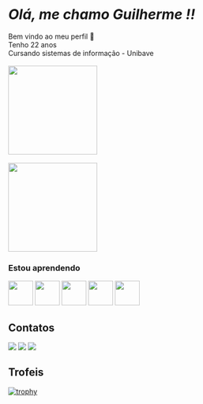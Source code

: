 # *Olá, me chamo Guilherme !!*
<div>
Bem vindo ao meu perfil 👋 <br>
Tenho 22 anos <br>
Cursando sistemas de informação - Unibave
</div>

<div>
<br>
<img loading="lazy" height="180em" src="https://github-readme-stats.vercel.app/api?username=GuilhermeRoecker&show_icons=true&theme=dracula&include_all_commits=true&count_private=true"/>
<br>
<br>
<img loading="lazy" height="180em" src="https://github-readme-stats.vercel.app/api/top-langs/?username=GuilhermeRoecker&layout=compact&langs_count=7&theme=dracula"/>
</div>


### Estou aprendendo
<picture>
<img src="https://cdn.jsdelivr.net/gh/devicons/devicon/icons/git/git-original-wordmark.svg" width='50' />
</picture>
<picture>
<img src="https://cdn.jsdelivr.net/gh/devicons/devicon/icons/java/java-original-wordmark.svg" width='50' />
</picture>
<picture>
<img src="https://cdn.jsdelivr.net/gh/devicons/devicon/icons/javascript/javascript-original.svg" width='50' />
</picture>
<picture>
<img src="https://cdn.jsdelivr.net/gh/devicons/devicon/icons/html5/html5-plain-wordmark.svg" width='50' />
</picture>
<picture>
<img src="https://cdn.jsdelivr.net/gh/devicons/devicon/icons/css3/css3-plain-wordmark.svg" width='50' />
</picture>

## Contatos
<div>
<a href="https://instagram.com/guilhermeroecker" target="_blank"><img loading="lazy" src="https://img.shields.io/badge/-Instagram-%23E4405F?style=for-the-badge&logo=instagram&logoColor=white" target="_blank"></a>
<a href = "mailto:guilherme.roecker@outook.com.br"><img loading="lazy" src="https://img.shields.io/badge/Gmail-D14836?style=for-the-badge&logo=gmail&logoColor=white" target="_blank"></a>
<a href="https://www.linkedin.com/in/guilherme-roecker-0414a7286/" target="_blank"><img loading="lazy" src="https://img.shields.io/badge/-LinkedIn-%230077B5?style=for-the-badge&logo=linkedin&logoColor=white" target="_blank"></a>   
</div>


## Trofeis

[![trophy](https://github-profile-trophy.vercel.app/?username=GuilhermeRoecker&theme=onedark)](https://github.com/GuilhermeRoecker/github-profile-trophy)
